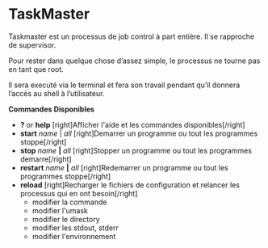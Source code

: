# TaskMaster
Taskmaster est un processus de job control à part entière. Il se rapproche de supervisor.

Pour rester dans quelque chose d’assez simple, le processus ne  tourne pas en tant que root.

Il sera executé via le terminal et fera son travail pendant qu’il donnera l’accès au shell à l’utilisateur.

**Commandes Disponibles**

* **?** or **help**   [right]Afficher l'aide et les commandes disponibles[/right]
* **start** *name* | *all*   [right]Demarrer un programme ou tout les programmes stoppe[/right]
* **stop** *name* **|** *all* [right]Stopper un programme ou tout les programmes demarre[/right]
* **restart** *name* **|** *all* [right]Redemarrer un programme ou tout les programmes stoppe[/right]
* **reload** [right]Recharger le fichiers de configuration et relancer les processus qui en ont besoin[/right]
  * modifier la commande
  * modifier l'umask
  * modifier le directory
  * modifier les stdout, stderr
  * modifier l'environnement